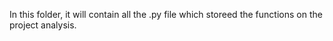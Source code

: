 In this folder, it will contain all the .py file which storeed the functions on the project analysis.
